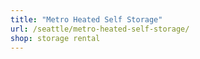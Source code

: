 ```yaml
---
title: "Metro Heated Self Storage"
url: /seattle/metro-heated-self-storage/
shop: storage rental
---
```

